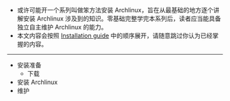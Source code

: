 - 或许可能开一个系列叫做笨方法安装 Archlinux，旨在从最基础的地方逐个讲解安装 Archlinux 涉及到的知识。零基础完整学完本系列后，读者应当能具备独立自主维护 Archlinux 的能力。
- 本文内容会按照 [Installation guide](https://wiki.archlinux.org/title/Installation_guide) 中的顺序展开，请随意跳过你认为已经掌握的内容。
- ---
- 安装准备
	- 下载
- 安装 Archlinux
- 维护